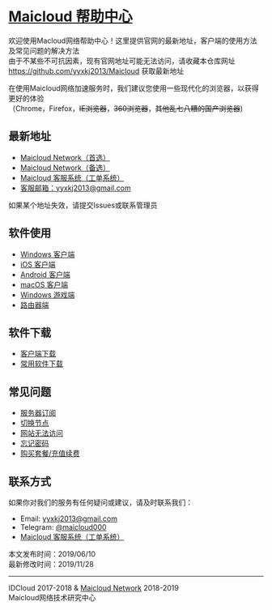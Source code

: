 # [Maicloud 帮助中心](/README.md)

欢迎使用Macloud网络帮助中心！这里提供官网的最新地址，客户端的使用方法及常见问题的解决方法  
由于不某些不可抗因素，现有官网地址可能无法访问，请收藏本仓库网址<https://github.com/yyxkj2013/Maicloud> 获取最新地址

在使用Maicloud网络加速服务时，我们建议您使用一些现代化的浏览器，以获得更好的体验  
（Chrome，Firefox，~~IE浏览器~~，~~360浏览器~~，~~其他乱七八糟的国产浏览器~~)

## 最新地址
- [Maicloud Network（首选）](https://www.maicloud.cc) 
- [Maicloud Network（备选）](https://maicloud.vip) 
- [Maicloud 客服系统（工单系统）](https://ticket.maicloud.cc)  
- [客服邮箱：yyxkj2013@gmail.com](yyxkj2013@gmail.com)

如果某个地址失效，请提交Issues或联系管理员

## 软件使用
- [Windows 客户端](help/windows.md)
- [iOS 客户端](help/ios.md)
- [Android 客户端](help/android.md)
- [macOS 客户端](help/macos.md)
- [Windows 游戏端](help/sstap.md)
- [路由器端](help/router.md)

## 软件下载
- [客户端下载](download/README.md)
- [常用软件下载](download/README.md)

## 常见问题
- [服务器订阅](issues/subscribe.md)
- [切换节点](issues/switchnode.md)
- [网站无法访问](issues/siteaccess.md)
- [忘记密码](issues/resetpwd.md)
- [购买套餐/充值续费](issues/shop.md)


## 联系方式
如果你对我们的服务有任何疑问或建议，请及时联系我们：
- Email: yyxkj2013@gmail.com
- Telegram: [@maicloud000](https://t.me/maicloud000)
- [Maicloud 客服系统（工单系统）](https://ticket.maicloud.cc)  

本文发布时间：2019/06/10  
最新修改时间：2019/11/28 

---

IDCloud 2017-2018 & [Maicloud Network](https://www.maicloud.cc)  2018-2019  
Maicloud网络技术研究中心
